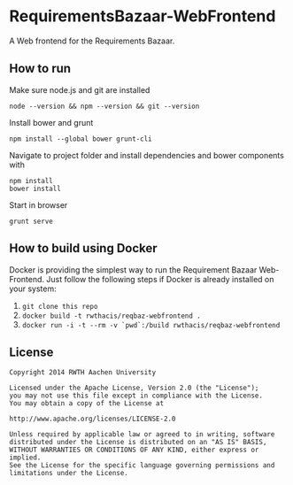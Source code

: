 RequirementsBazaar-WebFrontend
==============================

A Web frontend for the Requirements Bazaar.


How to run
----------
Make sure node.js and git are installed
```
node --version && npm --version && git --version
```
Install bower and grunt
```
npm install --global bower grunt-cli
```
Navigate to project folder and install dependencies and bower components with
```
npm install
bower install
```

Start in browser
```
grunt serve
```

How to build using Docker
-------------------------
Docker is providing the simplest way to run the Requirement Bazaar Web-Frontend. Just follow the following steps if Docker is already installed on your system:

 1. `git clone this repo` 
 2. `docker build -t rwthacis/reqbaz-webfrontend .` 
 3. ``docker run -i -t --rm -v `pwd`:/build rwthacis/reqbaz-webfrontend``


License
-------

```
Copyright 2014 RWTH Aachen University

Licensed under the Apache License, Version 2.0 (the "License");
you may not use this file except in compliance with the License.
You may obtain a copy of the License at

http://www.apache.org/licenses/LICENSE-2.0

Unless required by applicable law or agreed to in writing, software
distributed under the License is distributed on an "AS IS" BASIS,
WITHOUT WARRANTIES OR CONDITIONS OF ANY KIND, either express or implied.
See the License for the specific language governing permissions and
limitations under the License.
```
